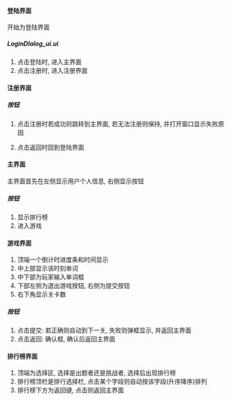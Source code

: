 #### 登陆界面

开始为登陆界面

##### LoginDIalog_ui.ui

1. 点击登陆时, 进入主界面
2. 点击注册时, 进入注册界面

#### 注册界面

##### 按钮

1. 点击注册时若成功则跳转到主界面,  若无法注册则保持, 并打开窗口显示失败原因

2. 点击返回时回到登陆界面

#### 主界面

主界面首先在左侧显示用户个人信息, 右侧显示按钮

##### 按钮

1. 显示排行榜
2. 进入游戏

#### 游戏界面

1. 顶端一个倒计时进度条和时间显示
2. 中上部显示该时刻单词
3. 中下部为玩家输入单词框
4. 下部左侧为退出游戏按钮, 右侧为提交按钮
5. 右下角显示关卡数

##### 按钮

1. 点击提交: 若正确则自动到下一关, 失败则弹框显示, 并返回主界面
2. 点击返回: 确认框, 确认后返回主界面

#### 排行榜界面

1. 顶端为选择区, 选择是出题者还是挑战者, 选择后出现排行榜
2. 排行榜顶栏是排行选择栏, 点击某个字段则自动按该字段(升序降序)排列
3. 排行榜下方为返回键, 点击则返回主界面